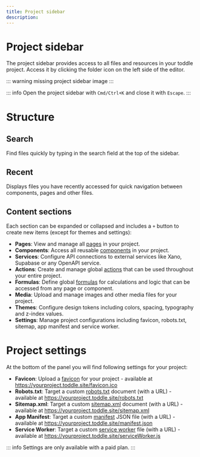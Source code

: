 ```yaml
---
title: Project sidebar
description:
---
```


# Project sidebar
The project sidebar provides access to all files and resources in your toddle project. Access it by clicking the folder icon on the left side of the editor.

::: warning
missing project sidebar image
:::

::: info
Open the project sidebar with `Cmd/Ctrl+K` and close it with `Escape`.
:::

# Structure
## Search
Find files quickly by typing in the search field at the top of the sidebar.

## Recent
Displays files you have recently accessed for quick navigation between components, pages and other files.

## Content sections
Each section can be expanded or collapsed and includes a `+` button to create new items (except for themes and settings):
- **Pages**: View and manage all [pages](/building-blocks/pages) in your project.
- **Components**: Access all reusable [components](/building-blocks/components) in your project.
- **Services**: Configure API connections to external services like Xano, Supabase or any OpenAPI service.
- **Actions**: Create and manage global [actions](/actions/general) that can be used throughout your entire project.
- **Formulas**: Define global [formulas](/formulas/the-formula-editor) for calculations and logic that can be accessed from any page or component.
- **Media**: Upload and manage images and other media files for your project.
- **Themes**: Configure design tokens including colors, spacing, typography and z-index values.
- **Settings**: Manage project configurations including favicon, robots.txt, sitemap, app manifest and service worker.

# Project settings
At the bottom of the panel you will find following settings for your project:
- **Favicon**: Upload a [favicon](https://developer.mozilla.org/en-US/docs/Glossary/Favicon) for your project - available at https://yourproject.toddle.site/favicon.ico
- **Robots.txt**: Target a custom [robots.txt](https://developer.mozilla.org/en-US/docs/Glossary/Robots.txt) document (with a URL) - available at https://yourproject.toddle.site/robots.txt
- **Sitemap.xml**: Target a custom [sitemap.xml](https://en.wikipedia.org/wiki/Sitemaps) document (with a URL) - available at https://yourproject.toddle.site/sitemap.xml
- **App Manifest**: Target a custom [manifest](https://developer.mozilla.org/en-US/docs/Web/Progressive_web_apps/Manifest) JSON file (with a URL) - available at https://yourproject.toddle.site/manifest.json
- **Service Worker**: Target a custom [service worker](https://developer.mozilla.org/en-US/docs/Web/API/Service_Worker_API/Using_Service_Workers) file (with a URL) - available at https://yourproject.toddle.site/serviceWorker.js

::: info
Settings are only available with a paid plan.
:::